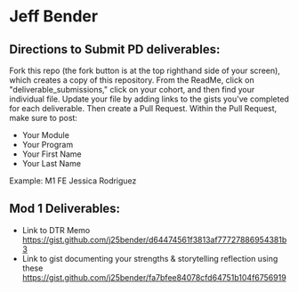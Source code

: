 # Jeff Bender

## Directions to Submit PD deliverables:
Fork this repo (the fork button is at the top righthand side of your screen), which creates a copy of this repository. From the ReadMe, click on "deliverable_submissions," click on your cohort, and then find your individual file. Update your file by adding links to the gists you've completed for each deliverable. Then create a Pull Request. Within the Pull Request, make sure to post:

* Your Module
* Your Program
* Your First Name
* Your Last Name

Example: M1 FE Jessica Rodriguez

## Mod 1 Deliverables:
* Link to DTR Memo https://gist.github.com/j25bender/d64474561f3813af77727886954381b3
* Link to gist documenting your strengths & storytelling reflection using these https://gist.github.com/j25bender/fa7bfee84078cfd64751b104f6756919
